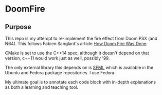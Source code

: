 # DoomFire

## Purpose

This repo is my attempt to re-implement the fire effect from Doom PSX (and N64). This follows Fabien Sanglard's article [How Doom Fire Was Done](http://fabiensanglard.net/doom_fire_psx/index.html).

CMake is set to use the C++14 spec, although it doesn't depend on that version, c++11 would work just as well, possibly '99.

The only external library this depends on is [SFML](https://www.sfml-dev.org) which is available in the Ubuntu and Fedora package repositories. I use Fedora.
 
My ultimate goal is to annotate each code block with in-depth explanations as both a learning and teaching tool. 
